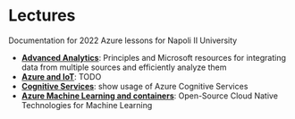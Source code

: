 # Lectures

Documentation for 2022 Azure lessons for Napoli II University


- **[Advanced Analytics](./01.advanced-analytics/README.md)**: Principles and Microsoft resources for integrating data from multiple sources and efficiently analyze them
- **[Azure and IoT](./02.azure-and-iot/README.md)**: TODO
- **[Cognitive Services](./03.cognitive-services/README.md)**: show usage of Azure Cognitive Services
- **[Azure Machine Learning and containers](./04.azure-ml-containers/README.md)**: Open-Source Cloud Native Technologies for Machine Learning 
